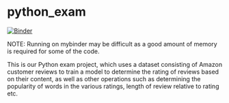 # python_exam
[![Binder](https://mybinder.org/badge_logo.svg)](https://mybinder.org/v2/gh/benskov95/python_exam/HEAD)

NOTE: Running on mybinder may be difficult as a good amount of memory is required for some of the code.

This is our Python exam project, which uses a dataset consisting of Amazon customer reviews to train a model
to determine the rating of reviews based on their content, as well as other operations such as determining
the popularity of words in the various ratings, length of review relative to rating etc.
